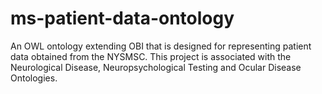 # ms-patient-data-ontology
An OWL ontology extending OBI that is designed for representing patient data obtained from the NYSMSC.
This project is associated with the Neurological Disease, Neuropsychological Testing and Ocular Disease Ontologies.
